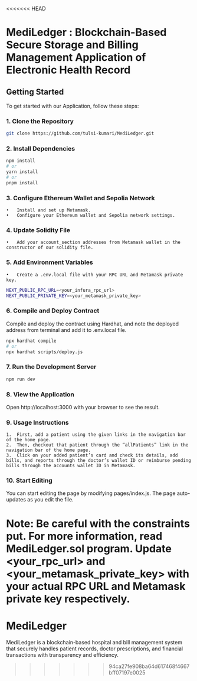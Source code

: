 <<<<<<< HEAD
# MediLedger : Blockchain-Based Secure Storage and Billing Management Application of Electronic Health Record


## Getting Started

To get started with our Application, follow these steps:

### 1. Clone the Repository

```bash
git clone https://github.com/tulsi-kumari/MediLedger.git
```

### 2. Install Dependencies

```bash
npm install
# or
yarn install
# or
pnpm install
```

### 3. Configure Ethereum Wallet and Sepolia Network

 	•	Install and set up Metamask.
	•	Configure your Ethereum wallet and Sepolia network settings.
	
### 4. Update Solidity File

	•	Add your account_section addresses from Metamask wallet in the constructor of our solidity file.

### 5. Add Environment Variables

	•	Create a .env.local file with your RPC URL and Metamask private key.
 
```bash
NEXT_PUBLIC_RPC_URL=<your_infura_rpc_url>
NEXT_PUBLIC_PRIVATE_KEY=<your_metamask_private_key>
```

### 6. Compile and Deploy Contract

Compile and deploy the contract using Hardhat, and note the deployed address from terminal and add it to .env.local file.

```bash
npx hardhat compile
# or
npx hardhat scripts/deploy.js
```

### 7. Run the Development Server

```bash
npm run dev
```

### 8. View the Application

Open http://localhost:3000 with your browser to see the result.

### 9. Usage Instructions

	1.	First, add a patient using the given links in the navigation bar of the home page.
	2.	Then, checkout that patient through the “allPatients” link in the navigation bar of the home page.
	3.	Click on your added patient’s card and check its details, add bills, and reports through the doctor’s wallet ID or reimburse pending bills through the accounts wallet ID in Metamask.

### 10. Start Editing

You can start editing the page by modifying pages/index.js. The page auto-updates as you edit the file.

Note: Be careful with the constraints put. For more information, read MediLedger.sol program.
Update <your_rpc_url> and <your_metamask_private_key> with your actual RPC URL and Metamask private key respectively.
=======
# MediLedger
MediLedger is a blockchain-based hospital and bill management system that securely handles patient records, doctor prescriptions, and financial transactions with transparency and efficiency.
>>>>>>> 94ca27fe908ba64d617468f4667bff07197e0025

